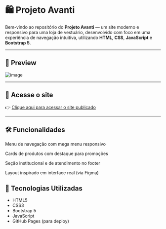 # 🛍️ Projeto Avanti

Bem-vindo ao repositório do **Projeto Avanti** — um site moderno e responsivo para uma loja de vestuário, desenvolvido com foco em uma experiência de navegação intuitiva, utilizando **HTML**, **CSS**, **JavaScript** e **Bootstrap 5**.

---

## 📸 Preview

![image](https://github.com/user-attachments/assets/57b00f73-1a30-4217-b3f2-a90f1d766e83) <!-- Altere para um preview real do seu site quando possível -->

---

## 🚀 Acesse o site

👉 [Clique aqui para acessar o site publicado](https://geannyr.github.io/projetoavanti1/)

---

## 🛠️ Funcionalidades
Menu de navegação com mega menu responsivo

Cards de produtos com destaque para promoções

Seção institucional e de atendimento no footer

Layout inspirado em interface real (via Figma)

## 🧰 Tecnologias Utilizadas

- HTML5
- CSS3
- Bootstrap 5
- JavaScript
- GitHub Pages (para deploy)


